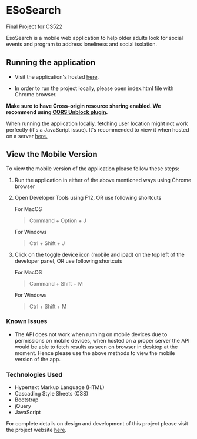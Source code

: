 # ESoSearch
Final Project for CS522

EsoSearch is a mobile web application to help older adults look for social events and program to address loneliness and social isolation.

## Running the application

* Visit the application's hosted [here](https://adudih2.people.uic.edu/p/ESoSearch/).

* In order to run the project locally, please open index.html file with Chrome browser. 

__Make sure to have Cross-origin resource sharing enabled. We recommend using [CORS Unblock plugin](https://chrome.google.com/webstore/detail/cors-unblock/lfhmikememgdcahcdlaciloancbhjino?hl=en).__ 

When running the application locally, fetching user location might not work perfectly (it's a JavaScript issue). It's recommended to view it when hosted on a server [here.](https://adudih2.people.uic.edu/p/ESoSearch/)
## View the Mobile Version

To view the mobile version of the application please follow these steps:

1. Run the application in either of the above mentioned ways using Chrome browser 
2. Open Developer Tools using F12, OR use following shortcuts

    For MacOS
    > Command + Option + J

    For Windows
    > Ctrl + Shift + J

3. Click on the toggle device icon (mobile and ipad) on the top left of the developer panel, OR use following shortcuts

    For MacOS
    > Command + Shift + M

    For Windows
    > Ctrl + Shift + M
    
### Known Issues
* The API does not work when running on mobile devices due to permissions on mobile devices, when hosted on a proper server the API would be able to fetch results as seen on browser in desktop at the moment. Hence please use the above methods to view the mobile version of the app.
    
### Technologies Used

* Hypertext Markup Language (HTML)
* Cascading Style Sheets (CSS)
* Bootstrap 
* jQuery
* JavaScript

For complete details on design and development of this project please visit the project website [here](https://sites.google.com/view/esosearch/motivations).


